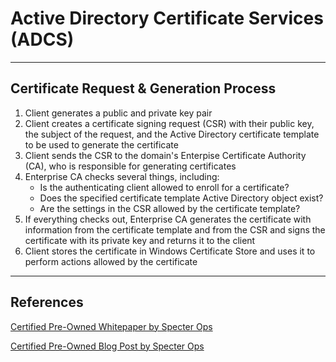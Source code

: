 # Active Directory Certificate Services (ADCS)

---

## Certificate Request & Generation Process

1. Client generates a public and private key pair
2. Client creates a certificate signing request (CSR) with their public key, the subject of the request, and the Active Directory certificate template to be used to generate the certificate
3. Client sends the CSR to the domain's Enterpise Certificate Authority (CA), who is responsible for generating certificates
4. Enterprise CA checks several things, including:
	- Is the authenticating client allowed to enroll for a certificate?
	- Does the specified certificate template Active Directory object exist?
	- Are the settings in the CSR allowed by the certificate template?
5. If everything checks out, Enterprise CA generates the certificate with information from the certificate template and from the CSR and signs the certificate with its private key and returns it to the client
6. Client stores the certificate in Windows Certificate Store and uses it to perform actions allowed by the certificate

---

## References

[Certified Pre-Owned Whitepaper by Specter Ops](https://www.specterops.io/assets/resources/Certified_Pre-Owned.pdf)

[Certified Pre-Owned Blog Post by Specter Ops](https://posts.specterops.io/certified-pre-owned-d95910965cd2)
